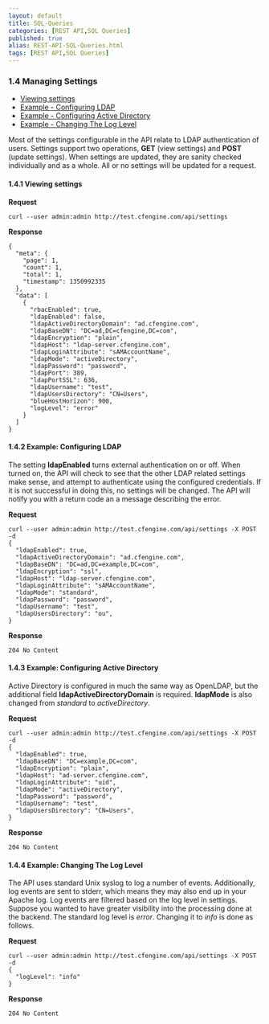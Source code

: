 ```yaml
---
layout: default
title: SQL-Queries
categories: [REST API,SQL Queries]
published: true
alias: REST-API-SQL-Queries.html
tags: [REST API,SQL Queries]
---
```


### 1.4 Managing Settings

-   [Viewing settings](/manuals/Enterprise-3-0-API#Viewing-settings)
-   [Example - Configuring
    LDAP](/manuals/Enterprise-3-0-API#Example-_002d-Configuring-LDAP)
-   [Example - Configuring Active
    Directory](/manuals/Enterprise-3-0-API#Example-_002d-Configuring-Active-Directory)
-   [Example - Changing The Log
    Level](/manuals/Enterprise-3-0-API#Example-_002d-Changing-The-Log-Level)

Most of the settings configurable in the API relate to LDAP
authentication of users. Settings support two operations, **GET** (view
settings) and **POST** (update settings). When settings are updated,
they are sanity checked individually and as a whole. All or no settings
will be updated for a request.

#### 1.4.1 Viewing settings

**Request**

    curl --user admin:admin http://test.cfengine.com/api/settings

**Response**

    {
      "meta": {
        "page": 1,
        "count": 1,
        "total": 1,
        "timestamp": 1350992335
      },
      "data": [
        {
          "rbacEnabled": true,
          "ldapEnabled": false,
          "ldapActiveDirectoryDomain": "ad.cfengine.com",
          "ldapBaseDN": "DC=ad,DC=cfengine,DC=com",
          "ldapEncryption": "plain",
          "ldapHost": "ldap-server.cfengine.com",
          "ldapLoginAttribute": "sAMAccountName",
          "ldapMode": "activeDirectory",
          "ldapPassword": "password",
          "ldapPort": 389,
          "ldapPortSSL": 636,
          "ldapUsername": "test",
          "ldapUsersDirectory": "CN=Users",
          "blueHostHorizon": 900,
          "logLevel": "error"
        }
      ]
    }

#### 1.4.2 Example: Configuring LDAP

The setting **ldapEnabled** turns external authentication on or off.
When turned on, the API will check to see that the other LDAP related
settings make sense, and attempt to authenticate using the configured
credentials. If it is not successful in doing this, no settings will be
changed. The API will notify you with a return code an a message
describing the error.

**Request**

    curl --user admin:admin http://test.cfengine.com/api/settings -X POST -d
    {
      "ldapEnabled": true,
      "ldapActiveDirectoryDomain": "ad.cfengine.com",
      "ldapBaseDN": "DC=ad,DC=example,DC=com",
      "ldapEncryption": "ssl",
      "ldapHost": "ldap-server.cfengine.com",
      "ldapLoginAttribute": "sAMAccountName",
      "ldapMode": "standard",
      "ldapPassword": "password",
      "ldapUsername": "test",
      "ldapUsersDirectory": "ou",
    }

**Response**

    204 No Content

#### 1.4.3 Example: Configuring Active Directory

Active Directory is configured in much the same way as OpenLDAP, but the
additional field **ldapActiveDirectoryDomain** is required. **ldapMode**
is also changed from *standard* to *activeDirectory*.

**Request**

    curl --user admin:admin http://test.cfengine.com/api/settings -X POST -d
    {
      "ldapEnabled": true,
      "ldapBaseDN": "DC=example,DC=com",
      "ldapEncryption": "plain",
      "ldapHost": "ad-server.cfengine.com",
      "ldapLoginAttribute": "uid",
      "ldapMode": "activeDirectory",
      "ldapPassword": "password",
      "ldapUsername": "test",
      "ldapUsersDirectory": "CN=Users",
    }

**Response**

    204 No Content

#### 1.4.4 Example: Changing The Log Level

The API uses standard Unix syslog to log a number of events.
Additionally, log events are sent to stderr, which means they may also
end up in your Apache log. Log events are filtered based on the log
level in settings. Suppose you wanted to have greater visibility into
the processing done at the backend. The standard log level is *error*.
Changing it to *info* is done as follows.

**Request**

    curl --user admin:admin http://test.cfengine.com/api/settings -X POST -d
    {
      "logLevel": "info"
    }

**Response**

    204 No Content

